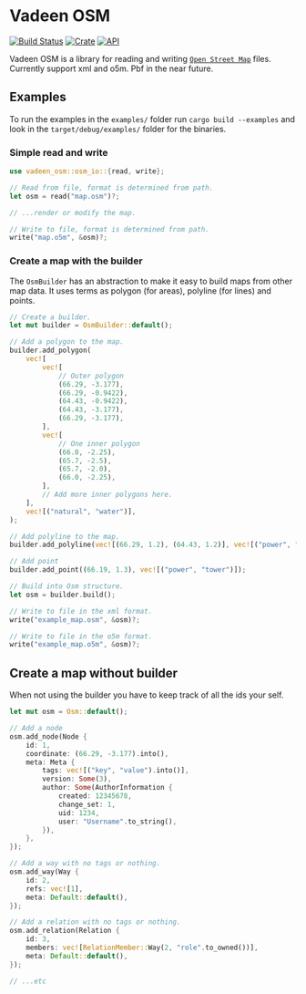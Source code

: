 # Vadeen OSM

[![Build Status](https://travis-ci.com/FelixStridsberg/vadeen_osm.svg?branch=master)](https://travis-ci.com/FelixStridsberg/vadeen_osm)
[![Crate](https://img.shields.io/crates/v/vadeen_osm.svg)](https://crates.io/crates/vadeen_osm)
[![API](https://docs.rs/vadeen_osm/badge.svg)](https://docs.rs/vadeen_osm)


Vadeen OSM is a library for reading and writing [`Open Street Map`] files.
Currently support xml and o5m. Pbf in the near future.

## Examples
To run the examples in the `examples/` folder run `cargo build --examples` and look in the
`target/debug/examples/` folder for the binaries.

### Simple read and write
```rust
use vadeen_osm::osm_io::{read, write};

// Read from file, format is determined from path.
let osm = read("map.osm")?;

// ...render or modify the map.

// Write to file, format is determined from path.
write("map.o5m", &osm)?;
```

### Create a map with the builder
The `OsmBuilder` has an abstraction to make it easy to build maps from other map data. It uses
terms as polygon (for areas), polyline (for lines) and points.
```rust
// Create a builder.
let mut builder = OsmBuilder::default();

// Add a polygon to the map.
builder.add_polygon(
    vec![
        vec![
            // Outer polygon
            (66.29, -3.177),
            (66.29, -0.9422),
            (64.43, -0.9422),
            (64.43, -3.177),
            (66.29, -3.177),
        ],
        vec![
            // One inner polygon
            (66.0, -2.25),
            (65.7, -2.5),
            (65.7, -2.0),
            (66.0, -2.25),
        ],
        // Add more inner polygons here.
    ],
    vec![("natural", "water")],
);

// Add polyline to the map.
builder.add_polyline(vec![(66.29, 1.2), (64.43, 1.2)], vec![("power", "line")]);

// Add point
builder.add_point((66.19, 1.3), vec![("power", "tower")]);

// Build into Osm structure.
let osm = builder.build();

// Write to file in the xml format.
write("example_map.osm", &osm)?;

// Write to file in the o5m format.
write("example_map.o5m", &osm)?;
```

## Create a map without builder
When not using the builder you have to keep track of all the ids your self.
```rust
let mut osm = Osm::default();

// Add a node
osm.add_node(Node {
    id: 1,
    coordinate: (66.29, -3.177).into(),
    meta: Meta {
        tags: vec![("key", "value").into()],
        version: Some(3),
        author: Some(AuthorInformation {
            created: 12345678,
            change_set: 1,
            uid: 1234,
            user: "Username".to_string(),
        }),
    },
});

// Add a way with no tags or nothing.
osm.add_way(Way {
    id: 2,
    refs: vec![1],
    meta: Default::default(),
});

// Add a relation with no tags or nothing.
osm.add_relation(Relation {
    id: 3,
    members: vec![RelationMember::Way(2, "role".to_owned())],
    meta: Default::default(),
});

// ...etc
```

[`Open Street Map`]: https://wiki.openstreetmap.org/wiki/OSM_file_formats
